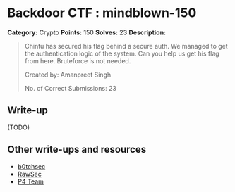 # Backdoor CTF : mindblown-150

**Category:** Crypto
**Points:** 150
**Solves:** 23
**Description:**

> Chintu has secured his flag behind a secure auth. We managed to get the authentication logic of the system. Can you help us get his flag from here. Bruteforce is not needed.
>
> Created by: Amanpreet Singh
>
> No. of Correct Submissions: 23


## Write-up

(TODO)

## Other write-ups and resources

* [b0tchsec](http://b0tchsec.com/2016/backdoorctf/mindblown)
* [RawSec](https://rawsec.ml/en/writeups-crypto-mindblown/)
* [P4 Team](https://github.com/p4-team/ctf/tree/master/2016-06-04-backdoor-ctf/crypto_mindblown)
